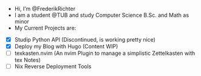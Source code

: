 - Hi, I’m @FrederikRichter
- I am a student @TUB and study Computer Science B.Sc. and Math as minor
- My Current Projects are:
- [x] Studip Python API (Discontinued, is working pretty nice)
- [x] Deploy my Blog with Hugo (Content WIP) 
- [ ] texkasten.nvim (An nvim Plugin to manage a simplistic Zettelkasten with tex Notes)
- [ ] Nix Reverse Deployment Tools
<!---
FrederikRichter/FrederikRichter is a ✨ special ✨ repository because its `README.md` (this file) appears on your GitHub profile.
You can click the Preview link to take a look at your changes.
--->

